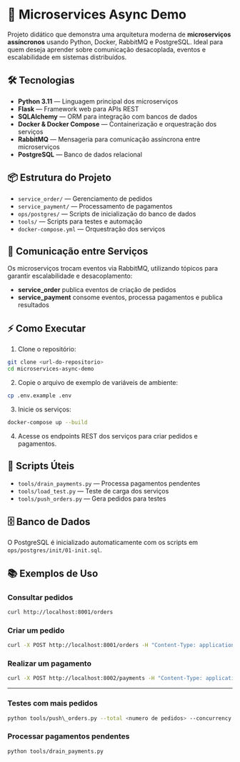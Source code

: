 
# 🚀 Microservices Async Demo

Projeto didático que demonstra uma arquitetura moderna de **microserviços assíncronos** usando Python, Docker, RabbitMQ e PostgreSQL. Ideal para quem deseja aprender sobre comunicação desacoplada, eventos e escalabilidade em sistemas distribuídos.


## 🛠️ Tecnologias

- **Python 3.11** — Linguagem principal dos microserviços
- **Flask** — Framework web para APIs REST
- **SQLAlchemy** — ORM para integração com bancos de dados
- **Docker & Docker Compose** — Containerização e orquestração dos serviços
- **RabbitMQ** — Mensageria para comunicação assíncrona entre microserviços
- **PostgreSQL** — Banco de dados relacional


## 📦 Estrutura do Projeto

- `service_order/` — Gerenciamento de pedidos
- `service_payment/` — Processamento de pagamentos
- `ops/postgres/` — Scripts de inicialização do banco de dados
- `tools/` — Scripts para testes e automação
- `docker-compose.yml` — Orquestração dos serviços


## 🔗 Comunicação entre Serviços

Os microserviços trocam eventos via RabbitMQ, utilizando tópicos para garantir escalabilidade e desacoplamento:

- **service_order** publica eventos de criação de pedidos
- **service_payment** consome eventos, processa pagamentos e publica resultados

## ⚡ Como Executar

1. Clone o repositório:
  ```bash
  git clone <url-do-repositorio>
  cd microservices-async-demo
  ```
2. Copie o arquivo de exemplo de variáveis de ambiente:
  ```bash
  cp .env.example .env
  ```
3. Inicie os serviços:
  ```bash
  docker-compose up --build
  ```
4. Acesse os endpoints REST dos serviços para criar pedidos e pagamentos.

## 🧪 Scripts Úteis

- `tools/drain_payments.py` — Processa pagamentos pendentes
- `tools/load_test.py` — Teste de carga dos serviços
- `tools/push_orders.py` — Gera pedidos para testes

## 🗄️ Banco de Dados

O PostgreSQL é inicializado automaticamente com os scripts em `ops/postgres/init/01-init.sql`.

## 📚 Exemplos de Uso

### Consultar pedidos
```bash
curl http://localhost:8001/orders
```

### Criar um pedido
```bash
curl -X POST http://localhost:8001/orders -H "Content-Type: application/json" -d '{"customer_name": "User Test", "item": "Product X", "amount_cents": 1500}'
```

### Realizar um pagamento
```bash
curl -X POST http://localhost:8002/payments -H "Content-Type: application/json" -d '{"order_id": <id do pedido>, "amount_cents": 1500}'
```

---

### Testes com mais pedidos
```bash
python tools/push\_orders.py --total <numero de pedidos> --concurrency <numero de requests>
```

### Processar pagamentos pendentes
```bash
python tools/drain_payments.py
```